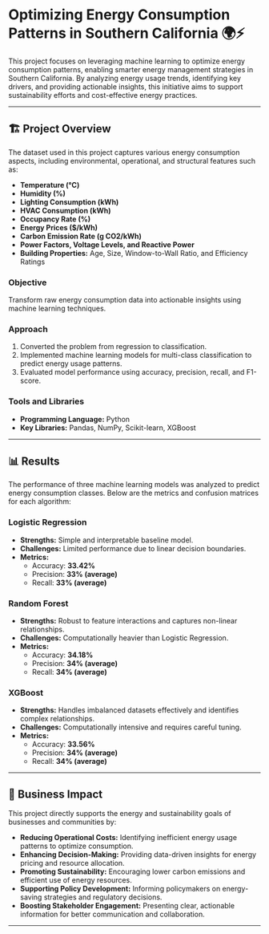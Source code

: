 # Optimizing Energy Consumption Patterns in Southern California 🌍⚡  

This project focuses on leveraging machine learning to optimize energy consumption patterns, enabling smarter energy management strategies in Southern California. By analyzing energy usage trends, identifying key drivers, and providing actionable insights, this initiative aims to support sustainability efforts and cost-effective energy practices.

---

## 🏗️ Project Overview  

The dataset used in this project captures various energy consumption aspects, including environmental, operational, and structural features such as:  

- **Temperature (°C)**  
- **Humidity (%)**  
- **Lighting Consumption (kWh)**  
- **HVAC Consumption (kWh)**  
- **Occupancy Rate (%)**  
- **Energy Prices ($/kWh)**  
- **Carbon Emission Rate (g CO2/kWh)**  
- **Power Factors, Voltage Levels, and Reactive Power**  
- **Building Properties:** Age, Size, Window-to-Wall Ratio, and Efficiency Ratings  

### **Objective**  
Transform raw energy consumption data into actionable insights using machine learning techniques.  

### **Approach**  
1. Converted the problem from regression to classification.  
2. Implemented machine learning models for multi-class classification to predict energy usage patterns.  
3. Evaluated model performance using accuracy, precision, recall, and F1-score.  

### **Tools and Libraries**  
- **Programming Language:** Python  
- **Key Libraries:** Pandas, NumPy, Scikit-learn, XGBoost  

---

## 📊 Results  

The performance of three machine learning models was analyzed to predict energy consumption classes. Below are the metrics and confusion matrices for each algorithm:

### Logistic Regression  

- **Strengths:** Simple and interpretable baseline model.  
- **Challenges:** Limited performance due to linear decision boundaries.  
- **Metrics:**  
  - Accuracy: **33.42%**  
  - Precision: **33% (average)**  
  - Recall: **33% (average)**  


### Random Forest  

- **Strengths:** Robust to feature interactions and captures non-linear relationships.  
- **Challenges:** Computationally heavier than Logistic Regression.  
- **Metrics:**  
  - Accuracy: **34.18%**  
  - Precision: **34% (average)**  
  - Recall: **34% (average)**  


### XGBoost  

- **Strengths:** Handles imbalanced datasets effectively and identifies complex relationships.  
- **Challenges:** Computationally intensive and requires careful tuning.  
- **Metrics:**  
  - Accuracy: **33.56%**  
  - Precision: **34% (average)**  
  - Recall: **34% (average)**  


---

## 💼 Business Impact  

This project directly supports the energy and sustainability goals of businesses and communities by:  

- **Reducing Operational Costs:** Identifying inefficient energy usage patterns to optimize consumption.  
- **Enhancing Decision-Making:** Providing data-driven insights for energy pricing and resource allocation.  
- **Promoting Sustainability:** Encouraging lower carbon emissions and efficient use of energy resources.  
- **Supporting Policy Development:** Informing policymakers on energy-saving strategies and regulatory decisions.  
- **Boosting Stakeholder Engagement:** Presenting clear, actionable information for better communication and collaboration.

---




 

